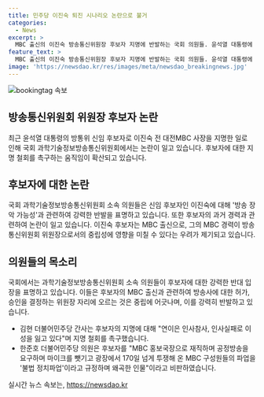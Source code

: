 ```yaml
---
title: 민주당 이진숙 퇴진 시나리오 논란으로 불거
categories:
  - News
excerpt: >
  MBC 출신의 이진숙 방송통신위원장 후보자 지명에 반발하는 국회 의원들. 윤석열 대통령에 지명 철회 촉구하며, 후보자의 MBC 출신과 과거 노조탄압 지적. 방송사의 허가 결정에 중립성 문제 제기하며, 후보자 지명에 강한 우려 표명. MBC 관련 허가 논의에서 이해충돌 우려, 현 방통위원장 사퇴로 결정 불가능성도 거론. 이에 해당 의원들은 후보자의 방송 장악 가능성을 비판하며, 정부 지명 철회를 촉구하고 탄핵 가능성도 언급.
feature_text: >
  MBC 출신의 이진숙 방송통신위원장 후보자 지명에 반발하는 국회 의원들. 윤석열 대통령에 지명 철회 촉구하며, 후보자의 MBC 출신과 과거 노조탄압 지적. 방송사의 허가 결정에 중립성 문제 제기하며, 후보자 지명에 강한 우려 표명. MBC 관련 허가 논의에서 이해충돌 우려, 현 방통위원장 사퇴로 결정 불가능성도 거론. 이에 해당 의원들은 후보자의 방송 장악 가능성을 비판하며, 정부 지명 철회를 촉구하고 탄핵 가능성도 언급.
image: 'https://newsdao.kr/res/images/meta/newsdao_breakingnews.jpg'
---
```


<p><img src="https://newsdao.kr/res/images/meta/newsdao_breakingnews.jpg" alt="bookingtag 속보" /></p>

<h2 data-ke-size="size26">방송통신위원회 위원장 후보자 논란</h2>

<p data-ke-size="size16">최근 윤석열 대통령의 방통위 신임 후보자로 이진숙 전 대전MBC 사장을 지명한 일로 인해 국회 과학기술정보방송통신위원회에서는 논란이 일고 있습니다. 후보자에 대한 지명 철회를 촉구하는 움직임이 확산되고 있습니다.</p>

<h2 data-ke-size="size26">후보자에 대한 논란</h2>

<p data-ke-size="size16">국회 과학기술정보방송통신위원회 소속 의원들은 신임 후보자인 이진숙에 대해 '방송 장악 가능성'과 관련하여 강력한 반발을 표명하고 있습니다. 또한 후보자의 과거 경력과 관련하여 논란이 일고 있습니다. 이진숙 후보자는 MBC 출신으로, 그의 MBC 경력이 방송통신위원회 위원장으로서의 중립성에 영향을 미칠 수 있다는 우려가 제기되고 있습니다.</p>

<h2 data-ke-size="size26">의원들의 목소리</h2>

<p data-ke-size="size16">국회에서는 과학기술정보방송통신위원회 소속 의원들이 후보자에 대한 강력한 반대 입장을 표명하고 있습니다. 이들은 후보자의 MBC 출신과 관련하여 방송사에 대한 허가, 승인을 결정하는 위원장 자리에 오르는 것은 중립에 어긋나며, 이를 강력히 반발하고 있습니다.</p>

<ul data-ke-size="size16">
  <li>김현 더불어민주당 간사는 후보자의 지명에 대해 "연이은 인사참사, 인사실패로 이성을 잃고 있다"며 지명 철회를 촉구했습니다.</li>
  <li>한준호 더불어민주당 의원은 후보자를 "MBC 홍보국장으로 재직하며 공정방송을 요구하며 마이크를 뺏기고 광장에서 170일 넘게 투쟁해 온 MBC 구성원들의 파업을 '불법 정치파업'이라고 규정하며 왜곡한 인물"이라고 비판하였습니다.</li>
</ul>
실시간 뉴스 속보는, <a href="https://newsdao.kr" rel="dofollow">https://newsdao.kr</a>


